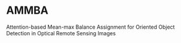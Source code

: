 # AMMBA
Attention-based Mean-max Balance Assignment for Oriented Object Detection in Optical Remote Sensing Images
